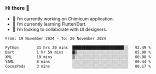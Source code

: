 ### Hi there 👋

<!--
**devcat37/devcat37** is a ✨ _special_ ✨ repository because its `README.md` (this file) appears on your GitHub profile.-->


- 🔭 I’m currently working on Chimicum application.
- 🌱 I’m currently learning Flutter/Dart.
- 👯 I’m looking to collaborate with UI designers.
<!-- - 🤔 I’m looking for help with ... -->

<!--START_SECTION:waka-->

```txt
From: 19 November 2024 - To: 26 November 2024

Python        31 hrs 20 mins  ███████████████████████░░   92.49 %
Dart          1 hr 59 mins    █▒░░░░░░░░░░░░░░░░░░░░░░░   05.90 %
XML           19 mins         ▒░░░░░░░░░░░░░░░░░░░░░░░░   00.98 %
YAML          8 mins          ░░░░░░░░░░░░░░░░░░░░░░░░░   00.44 %
CocoaPods     3 mins          ░░░░░░░░░░░░░░░░░░░░░░░░░   00.17 %
```

<!--END_SECTION:waka-->

